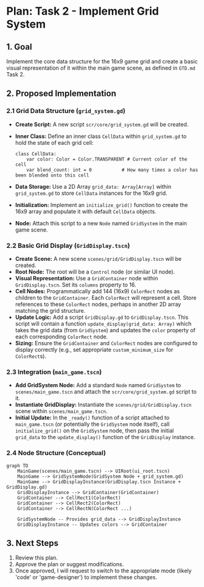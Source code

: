 # Plan: Task 2 - Implement Grid System

## 1. Goal

Implement the core data structure for the 16x9 game grid and create a basic visual representation of it within the main game scene, as defined in `GTD.md` Task 2.

## 2. Proposed Implementation

### 2.1 Grid Data Structure (`grid_system.gd`)

- **Create Script:** A new script `scr/core/grid_system.gd` will be created.
- **Inner Class:** Define an inner class `CellData` within `grid_system.gd` to hold the state of each grid cell:

  ```gdscript
  class CellData:
      var color: Color = Color.TRANSPARENT # Current color of the cell
      var blend_count: int = 0           # How many times a color has been blended onto this cell
  ```

- **Data Storage:** Use a 2D Array `grid_data: Array[Array]` within `grid_system.gd` to store `CellData` instances for the 16x9 grid.
- **Initialization:** Implement an `initialize_grid()` function to create the 16x9 array and populate it with default `CellData` objects.
- **Node:** Attach this script to a new `Node` named `GridSystem` in the main game scene.

### 2.2 Basic Grid Display (`GridDisplay.tscn`)

- **Create Scene:** A new scene `scenes/grid/GridDisplay.tscn` will be created.
- **Root Node:** The root will be a `Control` node (or similar UI node).
- **Visual Representation:** Use a `GridContainer` node within `GridDisplay.tscn`. Set its `columns` property to 16.
- **Cell Nodes:** Programmatically add 144 (16x9) `ColorRect` nodes as children to the `GridContainer`. Each `ColorRect` will represent a cell. Store references to these `ColorRect` nodes, perhaps in another 2D array matching the grid structure.
- **Update Logic:** Add a script `GridDisplay.gd` to `GridDisplay.tscn`. This script will contain a function `update_display(grid_data: Array)` which takes the grid data (from `GridSystem`) and updates the `color` property of each corresponding `ColorRect` node.
- **Sizing:** Ensure the `GridContainer` and `ColorRect` nodes are configured to display correctly (e.g., set appropriate `custom_minimum_size` for `ColorRect`s).

### 2.3 Integration (`main_game.tscn`)

- **Add GridSystem Node:** Add a standard `Node` named `GridSystem` to `scenes/main_game.tscn` and attach the `scr/core/grid_system.gd` script to it.
- **Instantiate GridDisplay:** Instantiate the `scenes/grid/GridDisplay.tscn` scene within `scenes/main_game.tscn`.
- **Initial Update:** In the `_ready()` function of a script attached to `main_game.tscn` (or potentially the `GridSystem` node itself), call `initialize_grid()` on the `GridSystem` node, then pass the initial `grid_data` to the `update_display()` function of the `GridDisplay` instance.

### 2.4 Node Structure (Conceptual)

```mermaid
graph TD
    MainGame(scenes/main_game.tscn) --> UIRoot(ui_root.tscn)
    MainGame --> GridSystemNode(GridSystem Node + grid_system.gd)
    MainGame --> GridDisplayInstance(GridDisplay.tscn Instance + GridDisplay.gd)
    GridDisplayInstance --> GridContainer(GridContainer)
    GridContainer --> CellRect1(ColorRect)
    GridContainer --> CellRect2(ColorRect)
    GridContainer --> CellRectN(ColorRect ...)

    GridSystemNode -- Provides grid_data --> GridDisplayInstance
    GridDisplayInstance -- Updates colors --> GridContainer
```

## 3. Next Steps

1. Review this plan.
2. Approve the plan or suggest modifications.
3. Once approved, I will request to switch to the appropriate mode (likely 'code' or 'game-designer') to implement these changes.
